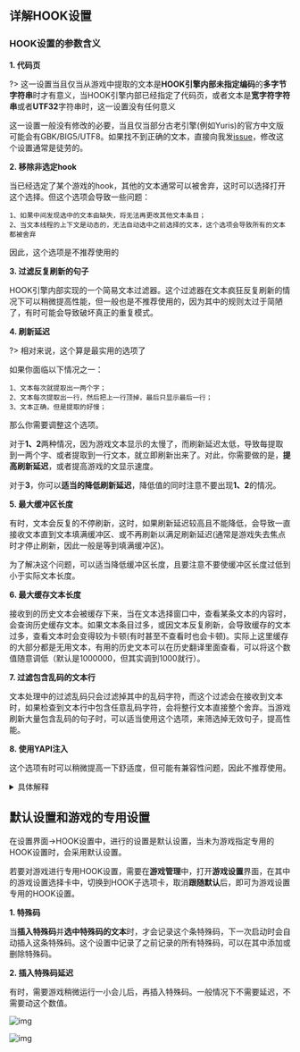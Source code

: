 ## 详解HOOK设置

### HOOK设置的参数含义

**1. 代码页**

?> 这一设置当且仅当从游戏中提取的文本是**HOOK引擎内部未指定编码**的**多字节字符串**时才有意义，当HOOK引擎内部已经指定了代码页，或者文本是**宽字符字符串**或者**UTF32**字符串时，这一设置没有任何意义

这一设置一般没有修改的必要，当且仅当部分古老引擎(例如Yuris)的官方中文版可能会有GBK/BIG5/UTF8。如果找不到正确的文本，直接向我发[issue](https://lunatranslator.xyz/Resource/game_support)，修改这个设置通常是徒劳的。

**2. 移除非选定hook**
 
当已经选定了某个游戏的hook，其他的文本通常可以被舍弃，这时可以选择打开这个选择。但这个选项会导致一些问题：

    1、如果中间发现选中的文本由缺失，将无法再更改其他文本条目；
    2、当文本线程的上下文是动态的，无法自动选中之前选择的文本，这个选项会导致所有的文本都被舍弃

因此，这个选项是不推荐使用的

**3. 过滤反复刷新的句子**

HOOK引擎内部实现的一个简易文本过滤器。这个过滤器在文本疯狂反复刷新的情况下可以稍微提高性能，但一般也是不推荐使用的，因为其中的规则太过于简陋了，有时可能会导致破坏真正的重复模式。


**4. 刷新延迟**

?> 相对来说，这个算是最实用的选项了

如果你面临以下情况之一：

    1、文本每次就提取出一两个字；
    2、文本每次提取出一行，然后把上一行顶掉，最后只显示最后一行；
    3、文本正确，但是提取的好慢；

那么你需要调整这个选项。

对于**1、2**两种情况，因为游戏文本显示的太慢了，而刷新延迟太低，导致每提取到一两个字、或者提取到一行文本，就立即刷新出来了。对此，你需要做的是，**提高刷新延迟**，或者提高游戏的文显示速度。

对于**3**，你可以**适当的降低刷新延迟**，降低值的同时注意不要出现**1、2**的情况。


**5. 最大缓冲区长度**

有时，文本会反复的不停刷新，这时，如果刷新延迟较高且不能降低，会导致一直接收文本直到文本填满缓冲区、或不再刷新以满足刷新延迟(通常是游戏失去焦点时才停止刷新，因此一般是等到填满缓冲区)。

为了解决这个问题，可以适当降低缓冲区长度，且要注意不要使缓冲区长度过低到小于实际文本长度。



**6. 最大缓存文本长度**

接收到的历史文本会被缓存下来，当在文本选择窗口中，查看某条文本的内容时，会查询历史缓存文本。如果文本条目过多，或因文本反复刷新，会导致缓存的文本过多，查看文本时会变得较为卡顿(有时甚至不查看时也会卡顿)。实际上这里缓存的大部分都是无用文本，有用的历史文本可以在历史翻译里面查看，可以将这个数值随意调低（默认是1000000，但其实调到1000就行）。


**7. 过滤包含乱码的文本行**

文本处理中的过滤乱码只会过滤掉其中的乱码字符，而这个过滤会在接收到文本时，如果检查到文本行中包含任意乱码字符，会将整行文本直接整个舍弃。当游戏刷新大量包含乱码的句子时，可以适当使用这个选项，来筛选掉无效句子，提高性能。


**8. 使用YAPI注入**

这个选项有时可以稍微提高一下舒适度，但可能有兼容性问题，因此不推荐使用。


<details>
  <summary>具体解释</summary>
向游戏注入Dll时，一般注入Dll的进程和被注入Dll的进程需要有相同的位数。

为解决这个问题，Luna一般通过shareddllproxy32和shareddllproxy64来分别向不同位数的游戏来注入Dll。

但这个代理进程运行时，可能会被杀毒软件拦截一会儿，导致卡顿、或运行失败要重新再次运行。这时，可以用YAPI来直接使用Luna的主进程来进行Dll注入。

YAPI中如果游戏进程和Luna进程的位数相同，则会正常注入；若位数不同，则会使用一段特殊的shellcode来实现注入。这也是LunaHost32.dll更容易被杀软查杀的一个原因。

使用YAPI注入相对来说会更加流畅一丢丢。不过在Arm平板上使用时，可能会不兼容。

当Luna运行在低权限，而游戏是管理员权限时，这个选项会失效，会回退到原本模式并请求权限来进行注入。
</details>


## 默认设置和游戏的专用设置

在设置界面->HOOK设置中，进行的设置是默认设置，当未为游戏指定专用的HOOK设置时，会采用默认设置。

若要对游戏进行专用HOOK设置，需要在**游戏管理**中，打开**游戏设置**界面，在其中的游戏设置选择卡中，切换到HOOK子选项卡，取消**跟随默认**后，即可为游戏设置专用的HOOK设置。

**1. 特殊码** 

当**插入特殊码**并**选中特殊码的文本**时，才会记录这个条特殊码，下一次启动时会自动插入这条特殊码。这个设置中记录了之前记录的所有特殊码，可以在其中添加或删除特殊码。

**2. 插入特殊码延迟** 

有时，需要游戏稍微运行一小会儿后，再插入特殊码。一般情况下不需要延迟，不需要动这个数值。


![img](https://image.lunatranslator.xyz/zh/gamesettings/1.jpg)

![img](https://image.lunatranslator.xyz/zh/gamesettings/2.jpg)

